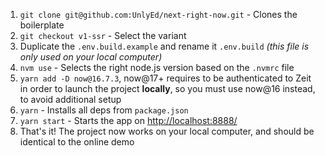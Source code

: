 1. `git clone git@github.com:UnlyEd/next-right-now.git` - Clones the boilerplate
1. `git checkout v1-ssr` - Select the variant
1. Duplicate the `.env.build.example` and rename it `.env.build` _(this file is only used on your local computer)_
1. `nvm use` - Selects the right node.js version based on the `.nvmrc` file
1. `yarn add -D now@16.7.3`, now@17+ requires to be authenticated to Zeit in order to launch the project **locally**, so you must use now@16 instead, to avoid additional setup
1. `yarn` - Installs all deps from `package.json`
1. `yarn start` - Starts the app on [http://localhost:8888/](http://localhost:8888/)
1. That's it! The project now works on your local computer, and should be identical to the online demo
